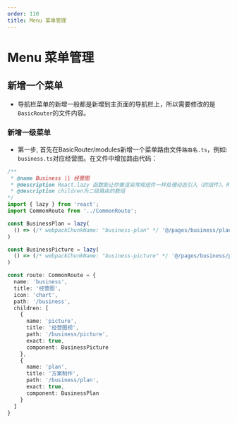 ```yaml
---
order: 110
title: Menu 菜单管理
---
```


# Menu 菜单管理

## 新增一个菜单

- 导航栏菜单的新增一般都是新增到主页面的导航栏上，所以需要修改的是`BasicRouter`的文件内容。

### 新增一级菜单

- 第一步, 首先在BasicRouter/modules新增一个菜单路由文件`路由名.ts`，例如: `business.ts`对应经营图。在文件中增加路由代码：

```typescript
/**
 * @name Business || 经营图
 * @description React.lazy 函数能让你像渲染常规组件一样处理动态引入（的组件）。React.lazy 和 Suspense 技术还不支持服务端渲染。
 * @description children为二级路由的数组
*/
import { lazy } from 'react';
import CommonRoute from '../CommonRoute';

const BusinessPlan = lazy(
  () => (/* webpackChunkName: "business-plan" */ '@/pages/business/plan')
)

const BusinessPicture = lazy(
  () => (/* webpackChunkName: "business-picture" */ '@/pages/business/picture')
)

const route: CommonRoute = {
  name: 'business',
  title: '经营图',
  icon: 'chart',
  path: '/business',
  children: [
    {
      name: 'picture',
      title: '经营图视',
      path: '/business/picture',
      exact: true,
      component: BusinessPicture
    },
    {
      name: 'plan',
      title: '方案制作',
      path: '/business/plan',
      exact: true,
      component: BusinessPlan
    }
  ]
}
```

